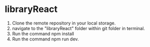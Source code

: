 # libraryReact

1. Clone the remote repository in your local storage.
2. navigate to the "libraryReact" folder within git folder in terminal.
3. Run the command npm install
4. Run the command npm run dev.